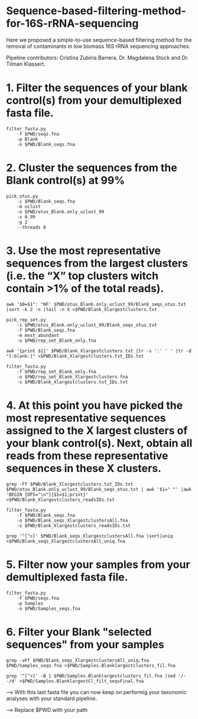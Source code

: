 # Sequence-based-filtering-method-for-16S-rRNA-sequencing

Here we proposed a simple-to-use sequence-based filtering method for the removal of contaminants in low biomass 16S rRNA sequencing approaches.

Pipeline contributors: Cristina Zubiria Barrera, Dr. Magdalena Stock and Dr. Tilman Klassert.



# 1. Filter the sequences of your blank control(s) from your demultiplexed fasta file.

	filter_fasta.py 
		-f $PWD/seqs.fna 
		-p Blank 
		-o $PWD/Blank_seqs.fna
		
		
# 2. Cluster the sequences from the Blank control(s) at 99% 

	pick_otus.py 
		-i $PWD/Blank_seqs.fna 
		-m uclust 
		-o $PWD/otus_Blank.only_uclust_99 
		-s 0.99 
		-g 2 
		--threads 8
	
	
# 3. Use the most representative sequences from the largest clusters (i.e. the “X” top clusters witch contain >1% of the total reads).  

	awk '$0=$1": "NF' $PWD/otus_Blank.only_uclust_99/Blank_seqs_otus.txt |sort -k 2 -n |tail -n X >$PWD/Blank_Xlargestclusters.txt

	pick_rep_set.py 
		-i $PWD/otus_Blank.only_uclust_99/Blank_seqs_otus.txt 	
		-f $PWD/Blank_seqs.fna 
		-m most_abundant 
		-o $PWD/rep_set_Blank_only.fna
	
	awk '{print $1}' $PWD/Blank_Xlargestclusters.txt |tr -s ':' ' ' |tr -d "[:blank:]" >$PWD/Blank_Xlargestclusters.txt_IDs.txt

	filter_fasta.py 
		-f $PWD/rep_set_Blank_only.fna 
		-o $PWD/rep_set_Blank_Xlargestclusters.fna 
		-s $PWD/Blank_Xlargestclusters.txt_IDs.txt
	

# 4. At this point you have picked the most representative sequences assigned to the X largest clusters of your blank control(s). Next, obtain all reads from these representative sequences in these X clusters.

	grep -Ff $PWD/Blank_Xlargestclusters.txt_IDs.txt $PWD/otus_Blank.only_uclust_99/Blank_seqs_otus.txt | awk '$1=" "' |awk 'BEGIN {OFS="\n"}{$1=$1;print}' 	>$PWD/Blank_Xlargestclusters_readsIDs.txt

	filter_fasta.py 
		-f $PWD/Blank_seqs.fna 
		-o $PWD/Blank_seqs_XlargestclustersAll.fna 
		-s $PWD/Blank_Xlargestclusters_readsIDs.txt

	grep '^[^>]' $PWD/Blank_seqs_XlargestclustersAll.fna |sort|uniq >$PWD/Blank_seqs_XlargestclustersAll_uniq.fna


# 5. Filter now your samples from your demultiplexed fasta file.

	filter_fasta.py 
		-f $PWD/seqs.fna 
		-p Samples 
		-o $PWD/Samples_seqs.fna


# 6. Filter your Blank "selected sequences" from your samples 

	grep -vFf $PWD/Blank_seqs_XlargestclustersAll_uniq.fna $PWD/Samples_seqs.fna >$PWD/Samples.Blanklargestclusters_fil.fna

	grep '^[^>]' -B 1 $PWD/Samples.Blanklargestclusters_fil.fna |sed '/--/d' >$PWD/Samples.BlanklargestCl_filt_seqsFinal.fna
	

--> With this last fasta file you can now keep on performig your taxonomic analyses with your standard pipeline.

--> Replace $PWD with your path
